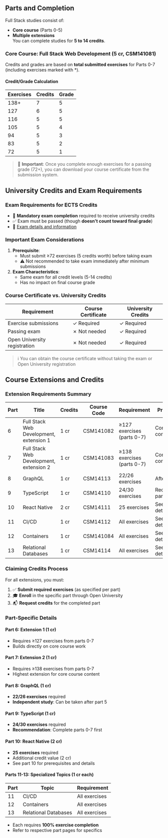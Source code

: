 ## Parts and Completion
Full Stack studies consist of:
- **Core course** (Parts 0-5)
- **Multiple extensions**  
You can complete studies for **5 to 14 credits**.

### Core Course: Full Stack Web Development (5 cr, CSM141081)
Credits and grades are based on **total submitted exercises** for Parts 0-7 (including exercises marked with *).

#### Credit/Grade Calculation
| Exercises | Credits | Grade |
|-----------|---------|-------|
| 138+      | 7       | 5     |
| 127       | 6       | 5     |
| 116       | 5       | 5     |
| 105       | 5       | 4     |
| 94        | 5       | 3     |
| 83        | 5       | 2     |
| 72        | 5       | 1     |

> 📌 **Important**: Once you complete enough exercises for a passing grade (72+), you can download your course certificate from the submission system.
## University Credits and Exam Requirements

### Exam Requirements for ECTS Credits
- 📝 **Mandatory exam completion** required to receive university credits
- ✅ Exam must be passed (though **doesn't count toward final grade**)
- 🔗 [Exam details and information](https://fullstackopen.com/en/#course-exam)

### Important Exam Considerations
1. **Prerequisite**: 
   - Must submit ≥72 exercises (5 credits worth) before taking exam
   - ⚠️ Not recommended to take exam immediately after minimum submissions
2. **Exam Characteristics**:
   - Same exam for all credit levels (5-14 credits)
   - Has no impact on final course grade

### Course Certificate vs. University Credits
| Requirement          | Course Certificate | University Credits |
|----------------------|--------------------|--------------------|
| Exercise submissions | ✓ Required         | ✓ Required         |
| Passing exam         | ✗ Not needed       | ✓ Required         |
| Open University registration | ✗ Not needed | ✓ Required         |

> ℹ️ You can obtain the course certificate without taking the exam or Open University registration
## Course Extensions and Credits

### Extension Requirements Summary
| Part | Title | Credits | Course Code | Requirement | Prerequisites |
|------|-------|---------|-------------|-------------|--------------|
| 6 | Full Stack Web Development, extension 1 | 1 cr | CSM141082 | ≥127 exercises (parts 0-7) | Core course completion |
| 7 | Full Stack Web Development, extension 2 | 1 cr | CSM141083 | ≥138 exercises (parts 0-7) | Core course completion |
| 8 | GraphQL | 1 cr | CSM14113 | 22/26 exercises | After part 5 |
| 9 | TypeScript | 1 cr | CSM14110 | 24/30 exercises | Recommended: parts 0-7 |
| 10 | React Native | 2 cr | CSM14111 | 25 exercises | See part 10 details |
| 11 | CI/CD | 1 cr | CSM14112 | All exercises | See part 11 details |
| 12 | Containers | 1 cr | CSM141084 | All exercises | See part 12 details |
| 13 | Relational Databases | 1 cr | CSM14114 | All exercises | See part 13 details |

### Claiming Credits Process
For all extensions, you must:
1. ✅ **Submit required exercises** (as specified per part)
2. 🎓 **Enroll** in the specific part through Open University
3. 📬 **Request credits** for the completed part

### Part-Specific Details
#### Part 6: Extension 1 (1 cr)
- Requires ≥127 exercises from parts 0-7
- Builds directly on core course work

#### Part 7: Extension 2 (1 cr)
- Requires ≥138 exercises from parts 0-7
- Highest extension for core course content

#### Part 8: GraphQL (1 cr)
- **22/26 exercises** required
- **Independent study**: Can be taken after part 5

#### Part 9: TypeScript (1 cr)
- **24/30 exercises** required
- **Recommendation**: Complete parts 0-7 first

#### Part 10: React Native (2 cr)
- **25 exercises** required
- Additional credit value (2 cr)
- See part 10 for prerequisites and details

#### Parts 11-13: Specialized Topics (1 cr each)
| Part | Topic | Requirement |
|------|-------|-------------|
| 11 | CI/CD | All exercises |
| 12 | Containers | All exercises |
| 13 | Relational Databases | All exercises |
- Each requires **100% exercise completion**
- Refer to respective part pages for specifics
